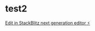 # test2

[Edit in StackBlitz next generation editor ⚡️](https://stackblitz.com/~/github.com/albertomule/test2)